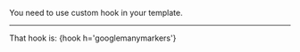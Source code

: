 You need to use custom hook in your template. 

----------------------------------

That hook is: {hook h='googlemanymarkers'}
